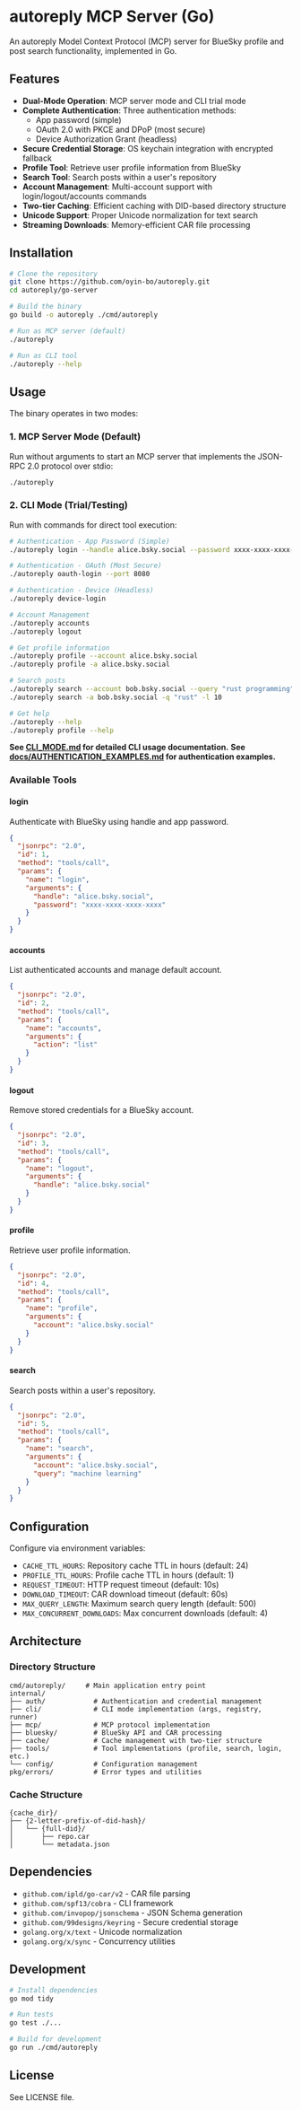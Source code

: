 # autoreply MCP Server (Go)

An autoreply Model Context Protocol (MCP) server for BlueSky profile and post search functionality, implemented in Go.

## Features

- **Dual-Mode Operation**: MCP server mode and CLI trial mode
- **Complete Authentication**: Three authentication methods:
  - App password (simple)
  - OAuth 2.0 with PKCE and DPoP (most secure)
  - Device Authorization Grant (headless)
- **Secure Credential Storage**: OS keychain integration with encrypted fallback
- **Profile Tool**: Retrieve user profile information from BlueSky
- **Search Tool**: Search posts within a user's repository
- **Account Management**: Multi-account support with login/logout/accounts commands
- **Two-tier Caching**: Efficient caching with DID-based directory structure
- **Unicode Support**: Proper Unicode normalization for text search
- **Streaming Downloads**: Memory-efficient CAR file processing

## Installation

```bash
# Clone the repository
git clone https://github.com/oyin-bo/autoreply.git
cd autoreply/go-server

# Build the binary
go build -o autoreply ./cmd/autoreply

# Run as MCP server (default)
./autoreply

# Run as CLI tool
./autoreply --help
```

## Usage

The binary operates in two modes:

### 1. MCP Server Mode (Default)

Run without arguments to start an MCP server that implements the JSON-RPC 2.0 protocol over stdio:

```bash
./autoreply
```

### 2. CLI Mode (Trial/Testing)

Run with commands for direct tool execution:

```bash
# Authentication - App Password (Simple)
./autoreply login --handle alice.bsky.social --password xxxx-xxxx-xxxx-xxxx

# Authentication - OAuth (Most Secure)
./autoreply oauth-login --port 8080

# Authentication - Device (Headless)
./autoreply device-login

# Account Management
./autoreply accounts
./autoreply logout

# Get profile information
./autoreply profile --account alice.bsky.social
./autoreply profile -a alice.bsky.social

# Search posts
./autoreply search --account bob.bsky.social --query "rust programming" --limit 10
./autoreply search -a bob.bsky.social -q "rust" -l 10

# Get help
./autoreply --help
./autoreply profile --help
```

**See [CLI_MODE.md](./CLI_MODE.md) for detailed CLI usage documentation.**
**See [docs/AUTHENTICATION_EXAMPLES.md](./docs/AUTHENTICATION_EXAMPLES.md) for authentication examples.**

### Available Tools

#### login

Authenticate with BlueSky using handle and app password.

```json
{
  "jsonrpc": "2.0",
  "id": 1,
  "method": "tools/call",
  "params": {
    "name": "login",
    "arguments": {
      "handle": "alice.bsky.social",
      "password": "xxxx-xxxx-xxxx-xxxx"
    }
  }
}
```

#### accounts

List authenticated accounts and manage default account.

```json
{
  "jsonrpc": "2.0",
  "id": 2,
  "method": "tools/call",
  "params": {
    "name": "accounts",
    "arguments": {
      "action": "list"
    }
  }
}
```

#### logout

Remove stored credentials for a BlueSky account.

```json
{
  "jsonrpc": "2.0",
  "id": 3,
  "method": "tools/call",
  "params": {
    "name": "logout",
    "arguments": {
      "handle": "alice.bsky.social"
    }
  }
}
```

#### profile

Retrieve user profile information.

```json
{
  "jsonrpc": "2.0",
  "id": 4,
  "method": "tools/call",
  "params": {
    "name": "profile",
    "arguments": {
      "account": "alice.bsky.social"
    }
  }
}
```

#### search

Search posts within a user's repository.

```json
{
  "jsonrpc": "2.0",
  "id": 5,
  "method": "tools/call",
  "params": {
    "name": "search",
    "arguments": {
      "account": "alice.bsky.social",
      "query": "machine learning"
    }
  }
}
```

## Configuration

Configure via environment variables:

- `CACHE_TTL_HOURS`: Repository cache TTL in hours (default: 24)
- `PROFILE_TTL_HOURS`: Profile cache TTL in hours (default: 1)
- `REQUEST_TIMEOUT`: HTTP request timeout (default: 10s)
- `DOWNLOAD_TIMEOUT`: CAR download timeout (default: 60s)
- `MAX_QUERY_LENGTH`: Maximum search query length (default: 500)
- `MAX_CONCURRENT_DOWNLOADS`: Max concurrent downloads (default: 4)

## Architecture

### Directory Structure

```
cmd/autoreply/     # Main application entry point
internal/
├── auth/            # Authentication and credential management
├── cli/             # CLI mode implementation (args, registry, runner)
├── mcp/             # MCP protocol implementation
├── bluesky/         # BlueSky API and CAR processing
├── cache/           # Cache management with two-tier structure
├── tools/           # Tool implementations (profile, search, login, etc.)
└── config/          # Configuration management
pkg/errors/          # Error types and utilities
```

### Cache Structure

```
{cache_dir}/
├── {2-letter-prefix-of-did-hash}/
│   └── {full-did}/
│       ├── repo.car
│       └── metadata.json
```

## Dependencies

- `github.com/ipld/go-car/v2` - CAR file parsing
- `github.com/spf13/cobra` - CLI framework
- `github.com/invopop/jsonschema` - JSON Schema generation
- `github.com/99designs/keyring` - Secure credential storage
- `golang.org/x/text` - Unicode normalization
- `golang.org/x/sync` - Concurrency utilities

## Development

```bash
# Install dependencies
go mod tidy

# Run tests
go test ./...

# Build for development
go run ./cmd/autoreply
```

## License

See LICENSE file.
